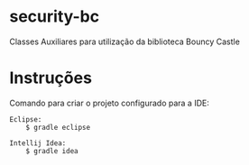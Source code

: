 security-bc
===========

Classes Auxiliares para utilização da biblioteca Bouncy Castle



Instruções
===========

Comando para criar o projeto configurado para a IDE:

    Eclipse:
        $ gradle eclipse

    Intellij Idea:
        $ gradle idea
